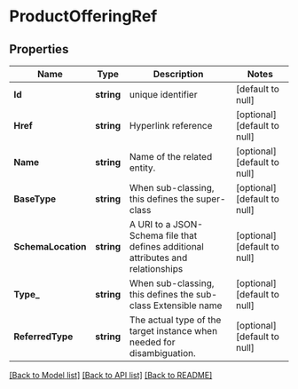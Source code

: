# ProductOfferingRef

## Properties
Name | Type | Description | Notes
------------ | ------------- | ------------- | -------------
**Id** | **string** | unique identifier | [default to null]
**Href** | **string** | Hyperlink reference | [optional] [default to null]
**Name** | **string** | Name of the related entity. | [optional] [default to null]
**BaseType** | **string** | When sub-classing, this defines the super-class | [optional] [default to null]
**SchemaLocation** | **string** | A URI to a JSON-Schema file that defines additional attributes and relationships | [optional] [default to null]
**Type_** | **string** | When sub-classing, this defines the sub-class Extensible name | [optional] [default to null]
**ReferredType** | **string** | The actual type of the target instance when needed for disambiguation. | [optional] [default to null]

[[Back to Model list]](../README.md#documentation-for-models) [[Back to API list]](../README.md#documentation-for-api-endpoints) [[Back to README]](../README.md)


